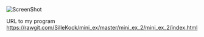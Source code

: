 ![ScreenShot](https://github.com/SilleKock/mini_ex/blob/master/mini_ex_2/Sk%C3%A6rmbillede%202018-02-19%20kl.%2022.10.09.png)

URL to my program https://rawgit.com/SilleKock/mini_ex/master/mini_ex_2/mini_ex_2/index.html

